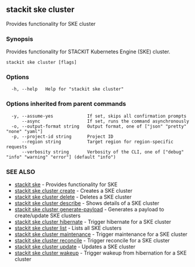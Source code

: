 ## stackit ske cluster

Provides functionality for SKE cluster

### Synopsis

Provides functionality for STACKIT Kubernetes Engine (SKE) cluster.

```
stackit ske cluster [flags]
```

### Options

```
  -h, --help   Help for "stackit ske cluster"
```

### Options inherited from parent commands

```
  -y, --assume-yes             If set, skips all confirmation prompts
      --async                  If set, runs the command asynchronously
  -o, --output-format string   Output format, one of ["json" "pretty" "none" "yaml"]
  -p, --project-id string      Project ID
      --region string          Target region for region-specific requests
      --verbosity string       Verbosity of the CLI, one of ["debug" "info" "warning" "error"] (default "info")
```

### SEE ALSO

* [stackit ske](./stackit_ske.md)	 - Provides functionality for SKE
* [stackit ske cluster create](./stackit_ske_cluster_create.md)	 - Creates a SKE cluster
* [stackit ske cluster delete](./stackit_ske_cluster_delete.md)	 - Deletes a SKE cluster
* [stackit ske cluster describe](./stackit_ske_cluster_describe.md)	 - Shows details of a SKE cluster
* [stackit ske cluster generate-payload](./stackit_ske_cluster_generate-payload.md)	 - Generates a payload to create/update SKE clusters
* [stackit ske cluster hibernate](./stackit_ske_cluster_hibernate.md)	 - Trigger hibernate for a SKE cluster
* [stackit ske cluster list](./stackit_ske_cluster_list.md)	 - Lists all SKE clusters
* [stackit ske cluster maintenance](./stackit_ske_cluster_maintenance.md)	 - Trigger maintenance for a SKE cluster
* [stackit ske cluster reconcile](./stackit_ske_cluster_reconcile.md)	 - Trigger reconcile for a SKE cluster
* [stackit ske cluster update](./stackit_ske_cluster_update.md)	 - Updates a SKE cluster
* [stackit ske cluster wakeup](./stackit_ske_cluster_wakeup.md)	 - Trigger wakeup from hibernation for a SKE cluster

